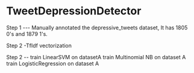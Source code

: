 # TweetDepressionDetector

Step 1 --- Manually annotated the depressive_tweets dataset, It has  1805  0's and 1879 1's.

Step 2 -TfIdf vectorization

Step 2 -- train LinearSVM on datasetA
	  train Multinomial NB on dataset A
	  train LogisticRegression on dataset A 
	 

